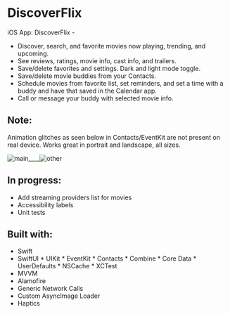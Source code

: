 # DiscoverFlix
iOS App: DiscoverFlix - 
- Discover, search, and favorite movies now playing, trending, and upcoming. 
- See reviews, ratings, movie info, cast info, and trailers. 
- Save/delete favorites and settings. Dark and light mode toggle. 
- Save/delete movie buddies from your Contacts. 
- Schedule movies from favorite list, set reminders, and set a time with a buddy and have that saved in the Calendar app.
- Call or message your buddy with selected movie info.

## Note: 
Animation glitches as seen below in Contacts/EventKit are not present on real device. Works great in portrait and landscape, all sizes.

![main](main.gif)____![other](other.gif)

## In progress:
- Add streaming providers list for movies
- Accessibility labels
- Unit tests

## Built with:
* Swift
* SwiftUI  * UIKit  * EventKit * Contacts  * Combine  * Core Data  * UserDefaults  * NSCache  * XCTest
* MVVM
* Alamofire
* Generic Network Calls
* Custom AsyncImage Loader
* Haptics
